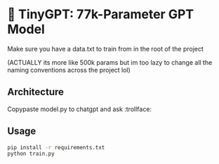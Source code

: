# 🧠 TinyGPT: 77k-Parameter GPT Model

Make sure you have a data.txt to train from in the root of the project

(ACTUALLY its more like 500k params but im too lazy to change all the naming conventions across the project lol)

## Architecture

Copypaste model.py to chatgpt and ask :trollface:

## Usage

```bash
pip install -r requirements.txt
python train.py
